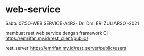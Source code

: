 # web-service
Sabtu 07:50-WEB SERVICE-A4R2- Dr. Drs. ERI ZULIARSO -2021

membuat rest web service dengan framework CI
https://emrifan.my.id/rest_client/public/

rest_server
https://emrifan.my.id/rest_server/public/users
